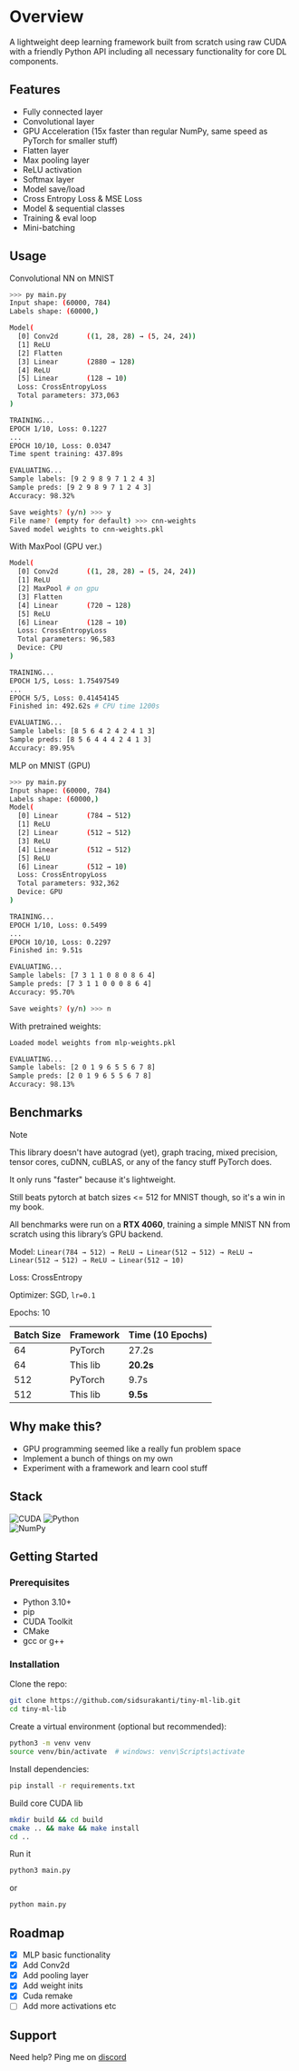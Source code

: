 # Overview

A lightweight deep learning framework built from scratch using raw CUDA with a friendly Python API including all necessary functionality for core DL components.

## Features

- Fully connected layer
- Convolutional layer
- GPU Acceleration (15x faster than regular NumPy, same speed as PyTorch for smaller stuff)
- Flatten layer
- Max pooling layer
- ReLU activation
- Softmax layer
- Model save/load
- Cross Entropy Loss & MSE Loss
- Model & sequential classes
- Training & eval loop
- Mini-batching

## Usage
Convolutional NN  on MNIST
```bash
>>> py main.py
Input shape: (60000, 784)
Labels shape: (60000,)

Model(
  [0] Conv2d       ((1, 28, 28) → (5, 24, 24))
  [1] ReLU
  [2] Flatten
  [3] Linear       (2880 → 128)
  [4] ReLU
  [5] Linear       (128 → 10)
  Loss: CrossEntropyLoss
  Total parameters: 373,063
)

TRAINING...
EPOCH 1/10, Loss: 0.1227
...
EPOCH 10/10, Loss: 0.0347
Time spent training: 437.89s

EVALUATING...
Sample labels: [9 2 9 8 9 7 1 2 4 3]
Sample preds: [9 2 9 8 9 7 1 2 4 3]
Accuracy: 98.32%

Save weights? (y/n) >>> y
File name? (empty for default) >>> cnn-weights
Saved model weights to cnn-weights.pkl
```
With MaxPool (GPU ver.)
```bash
Model(
  [0] Conv2d       ((1, 28, 28) → (5, 24, 24))
  [1] ReLU
  [2] MaxPool # on gpu
  [3] Flatten
  [4] Linear       (720 → 128)
  [5] ReLU
  [6] Linear       (128 → 10)
  Loss: CrossEntropyLoss
  Total parameters: 96,583
  Device: CPU
)

TRAINING...
EPOCH 1/5, Loss: 1.75497549
...
EPOCH 5/5, Loss: 0.41454145
Finished in: 492.62s # CPU time 1200s

EVALUATING...
Sample labels: [8 5 6 4 2 4 2 4 1 3]
Sample preds: [8 5 6 4 4 4 2 4 1 3]
Accuracy: 89.95%
```

MLP on MNIST (GPU)
```bash
>>> py main.py
Input shape: (60000, 784)
Labels shape: (60000,)
Model(
  [0] Linear       (784 → 512)
  [1] ReLU
  [2] Linear       (512 → 512)
  [3] ReLU
  [4] Linear       (512 → 512)
  [5] ReLU
  [6] Linear       (512 → 10)
  Loss: CrossEntropyLoss
  Total parameters: 932,362
  Device: GPU
)

TRAINING...
EPOCH 1/10, Loss: 0.5499
...
EPOCH 10/10, Loss: 0.2297
Finished in: 9.51s

EVALUATING...
Sample labels: [7 3 1 1 0 8 0 8 6 4]
Sample preds: [7 3 1 1 0 0 0 8 6 4]
Accuracy: 95.70%

Save weights? (y/n) >>> n
```

With pretrained weights: 

```bash
Loaded model weights from mlp-weights.pkl

EVALUATING...
Sample labels: [2 0 1 9 6 5 5 6 7 8]
Sample preds: [2 0 1 9 6 5 5 6 7 8]
Accuracy: 98.13%
```

## Benchmarks
> [!NOTE]  
> This library doesn't have autograd (yet), graph tracing, mixed precision, tensor cores, cuDNN, cuBLAS, or any of the fancy stuff PyTorch does.
>
> It only runs "faster" because it's lightweight.
>
> Still beats pytorch at batch sizes <= 512 for MNIST though, so it's a win in my book.

All benchmarks were run on a **RTX 4060**, training a simple MNIST NN from scratch using this library’s GPU backend.

Model:
`Linear(784 → 512) → ReLU → Linear(512 → 512) → ReLU → Linear(512 → 512) → ReLU → Linear(512 → 10)`  

Loss: CrossEntropy

Optimizer: SGD, `lr=0.1`

Epochs: 10

| Batch Size | Framework | Time (10 Epochs) |
|------------|-----------|------------------|
| 64         | PyTorch   | 27.2s            |
| 64         | This lib  | **20.2s**        |
| 512        | PyTorch   | 9.7s             |
| 512        | This lib  | **9.5s**        |


## Why make this?

- GPU programming seemed like a really fun problem space
- Implement a bunch of things on my own
- Experiment with a framework and learn cool stuff


## Stack
![CUDA](https://img.shields.io/badge/cuda-000000.svg?style=for-the-badge&logo=nVIDIA&logoColor=green)
![Python](https://img.shields.io/badge/python-3670A0?style=for-the-badge&logo=python&logoColor=white)  
![NumPy](https://img.shields.io/badge/numpy-%23013243.svg?style=for-the-badge&logo=numpy&logoColor=white)  

## Getting Started

### Prerequisites

- Python 3.10+
- pip
- CUDA Toolkit 
- CMake
- gcc or g++

### Installation

Clone the repo:

```bash
git clone https://github.com/sidsurakanti/tiny-ml-lib.git
cd tiny-ml-lib
```

Create a virtual environment (optional but recommended):

```bash
python3 -m venv venv
source venv/bin/activate  # windows: venv\Scripts\activate
```

Install dependencies:

```bash
pip install -r requirements.txt
```

Build core CUDA lib
```bash
mkdir build && cd build
cmake .. && make && make install
cd ..
```

Run it

```bash
python3 main.py
```

or

```bash
python main.py
```

## Roadmap

- [x] MLP basic functionality
- [x] Add Conv2d
- [x] Add pooling layer
- [x] Add weight inits
- [x] Cuda remake
- [ ] Add more activations etc

## Support

Need help? Ping me on [discord](https://discord.com/users/521872289231273994)
